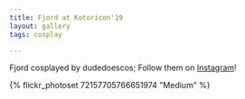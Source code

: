 ```yaml
---
title: Fjord at Kotoricon'19
layout: gallery
tags: cosplay

---
```


Fjord cosplayed by dudedoescos; Follow them on [Instagram](https://www.instagram.com/dudedoescos)!

{% flickr_photoset 72157705766651974 "Medium" %}
